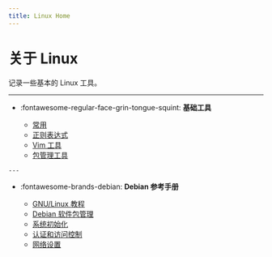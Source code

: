 ```yaml
---
title: Linux Home
---
```


关于 Linux
==========

记录一些基本的 Linux 工具。

---

-   :fontawesome-regular-face-grin-tongue-squint: **基础工具**

    -   [常用][essential-tools]
    -   [正则表达式][regex]
    -   [Vim 工具][vim]
    -   [包管理工具][pkg]

[essential-tools]: ./tools/essential-commands.md
[regex]: ./tools/regex.md
[vim]: ./tools/vim.md
[pkg]: ./tools/package-management.md

    ---

-   :fontawesome-brands-debian: **Debian 参考手册**

    -   [GNU/Linux 教程][tutorials]
    -   [Debian 软件包管理][dpkg]
    -   [系统初始化][sysinit]
    -   [认证和访问控制][auth]
    -   [网络设置][net]

[tutorials]: ./debian/tutorials.md
[dpkg]: ./debian/package-management.md
[sysinit]: ./debian/system-initialization.md
[auth]: ./debian/auth-and-ac.md
[net]: ./debian/network-setup.md
